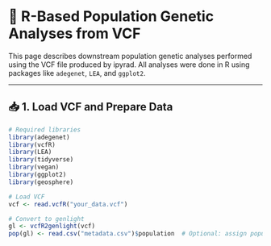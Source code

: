 # 🧬 R-Based Population Genetic Analyses from VCF

This page describes downstream population genetic analyses performed using the VCF file produced by ipyrad. All analyses were done in R using packages like `adegenet`, `LEA`, and `ggplot2`.

---

## 📥 1. Load VCF and Prepare Data

```r
# Required libraries
library(adegenet)
library(vcfR)
library(LEA)
library(tidyverse)
library(vegan)
library(ggplot2)
library(geosphere)

# Load VCF
vcf <- read.vcfR("your_data.vcf")

# Convert to genlight
gl <- vcfR2genlight(vcf)
pop(gl) <- read.csv("metadata.csv")$population  # Optional: assign population labels
